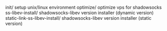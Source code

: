 init/                           setup unix/linux environment
optimize/                       optimize vps for shadowsocks
ss-libev-install/               shadowsocks-libev version installer (dynamic version)
static-link-ss-libev-install/   shadowsocks-libev version installer (static version)
